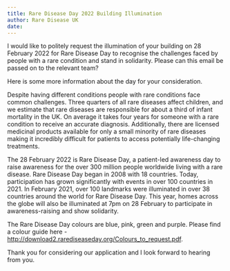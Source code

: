 ```yaml
---
title: Rare Disease Day 2022 Building Illumination
author: Rare Disease UK
date: 
---
```

I would like to politely request the illumination of your building on 28 February 2022 for Rare Disease Day to recognise the challenges faced by people with a rare condition and stand in solidarity. Please can this email be passed on to the relevant team?
 
Here is some more information about the day for your consideration. 
 
Despite having different conditions people with rare conditions face common challenges. Three quarters of all rare diseases affect children, and we estimate that rare diseases are responsible for about a third of infant mortality in the UK. On average it takes four years for someone with a rare condition to receive an accurate diagnosis. Additionally, there are licensed medicinal products available for only a small minority of rare diseases making it incredibly difficult for patients to access potentially life-changing treatments.
 
The 28 February 2022 is Rare Disease Day, a patient-led awareness day to raise awareness for the over 300 million people worldwide living with a rare disease. Rare Disease Day began in 2008 with 18 countries. Today, participation has grown significantly with events in over 100 countries in 2021. In February 2021, over 100 landmarks were illuminated in over 38 countries around the world for Rare Disease Day. This year, homes across the globe will also be illuminated at 7pm on 28 February to participate in awareness-raising and show solidarity.
 
 The Rare Disease Day colours are blue, pink, green and purple. Please find a colour guide here - http://download2.rarediseaseday.org/Colours_to_request.pdf.
 
Thank you for considering our application and I look forward to hearing from you.